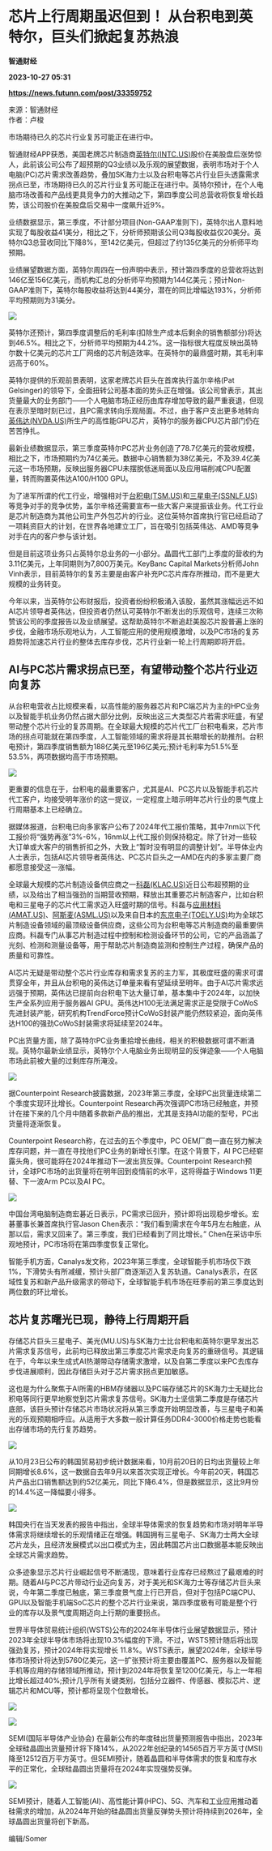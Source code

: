 # 芯片上行周期虽迟但到！ 从台积电到英特尔，巨头们掀起复苏热浪
**智通财经**

**2023-10-27 05:31**

**https://news.futunn.com/post/33359752**

来源：智通财经  
作者：卢梭

市场期待已久的芯片行业复苏可能正在进行中。

智通财经APP获悉，美国老牌芯片制造商[英特尔(INTC.US)](https://www.futunn.com/quote/stock?m=us&code=INTC)股价在美股盘后涨势惊人，此前该公司公布了超预期的Q3业绩以及乐观的展望数据，表明市场对于个人电脑(PC)芯片需求改善趋势，叠加SK海力士以及台积电等芯片行业巨头透露需求拐点已至，市场期待已久的芯片行业复苏可能正在进行中。英特尔预计，在个人电脑市场改善和产品线更具竞争力的大推动之下，第四季度公司总营收将恢复增长趋势，该公司股价在美股盘后交易中一度飙升近9%。

业绩数据显示，第三季度，不计部分项目(Non-GAAP准则下)，英特尔出人意料地实现了每股收益41美分，相比之下，分析师预期该公司Q3每股收益仅20美分。英特尔Q3总营收同比下降8%，至142亿美元，但超过了约135亿美元的分析师平均预期。

业绩展望数据方面，英特尔周四在一份声明中表示，预计第四季度的总营收将达到146亿至156亿美元，而机构汇总的分析师平均预期为144亿美元；预计Non-GAAP准则下，英特尔每股收益将达到44美分，潜在的同比增幅达193%，分析师平均预期则为31美分。

![](https://postimg.futunn.com/16983687576665647033723.jpeg)

英特尔还预计，第四季度调整后的毛利率(扣除生产成本后剩余的销售额部分)将达到46.5%。相比之下，分析师平均预期为44.2%。这一指标很大程度反映出英特尔数十亿美元的芯片工厂网络的芯片制造效率。在英特尔的最鼎盛时期，其毛利率远高于60%。

英特尔提供的乐观前景表明，这家老牌芯片巨头在首席执行盖尔辛格(Pat Gelsinger)的领导下，全面扭转公司基本面的势头正在增强。该公司曾表示，其出货量最大的业务部门——个人电脑市场正经历由库存增加导致的最严重衰退，但现在表示至暗时刻已过，且PC需求转向乐观局面。不过，由于客户支出更多地转向[英伟达(NVDA.US)](https://www.futunn.com/quote/stock?m=us&code=NVDA)所生产的高性能GPU芯片，英特尔的服务器CPU芯片部门仍在苦苦挣扎。

最新业绩数据显示，第三季度英特尔PC芯片业务创造了78.7亿美元的营收规模，相比之下，市场预期约为74亿美元。数据中心销售额为38亿美元，不及39.4亿美元这一市场预期，反映出服务器CPU未摆脱低迷局面以及应用端削减CPU配置量，转而购置英伟达A100/H100 GPU。

为了进军所谓的代工行业，增强相对于[台积电(TSM.US)](https://www.futunn.com/quote/stock?m=us&code=TSM)和[三星电子(SSNLF.US)](https://www.futunn.com/quote/stock?m=us&code=SSNLF)等竞争对手的竞争优势，盖尔辛格还需要宣布一些大客户来提振该业务。代工行业是芯片制造商为其他公司生产外包芯片的行业。这位英特尔首席执行官已经启动了一项耗资巨大的计划，在世界各地建立工厂，旨在吸引包括英伟达、AMD等竞争对手在内的客户参与该计划。

但是目前这项业务只占英特尔总业务的一小部分。晶圆代工部门上季度的营收约为3.11亿美元，上年同期则为7,800万美元。KeyBanc Capital Markets分析师John Vinh表示，目前英特尔的复苏主要是由客户补充PC芯片库存所推动，而不是更大规模的业务转变。

今年以来，当英特尔公布财报后，投资者纷纷积极涌入该股，虽然其涨幅远远不如AI芯片领导者英伟达，但投资者仍然认可英特尔不断发出的乐观信号，连续三次称赞该公司的季度报告以及业绩展望。这帮助英特尔不断追赶美股芯片股普遍上涨的步伐，金融市场乐观地认为，人工智能应用的使用规模激增，以及PC市场的复苏趋势将加速芯片行业的整体去库存步伐，芯片行业新一轮上行周期即将开启。

AI与PC芯片需求拐点已至，有望带动整个芯片行业迈向复苏
----------------------------

从台积电营收占比规模来看，以高性能的服务器芯片和PC端芯片为主的HPC业务以及智能手机业务仍然占据大部分比例，反映出这三大类型芯片若需求旺盛，有望带动整个芯片行业的复苏周期。在全球最大规模的芯片代工厂台积电看来，芯片市场的拐点可能就在第四季度，人工智能领域的需求将是其长期增长的助推剂。台积电预计，第四季度销售额为188亿美元至196亿美元;预计毛利率为51.5%至53.5%，两项数据均高于市场预期。

![](https://postimg.futunn.com/16983687727737569073448.jpeg)

更重要的信息在于，台积电的最重要客户，尤其是AI、PC芯片以及智能手机芯片代工客户，均接受明年涨价的这一提议，一定程度上暗示明年芯片行业的景气度上行周期基本上已经确立。

据媒体报道，台积电已向多家客户公布了2024年代工报价策略，其中7nm以下代工报价将“强势再涨”3%-6%，16nm以上代工报价则保持稳定。除了针对一些较大订单或大客户的销售折扣之外，大致上“暂时没有明显的调整计划”。半导体业内人士表示，包括AI芯片领导者英伟达、PC芯片巨头之一AMD在内的多家主要厂商都愿意接受这一涨幅。

全球最大规模的芯片制造设备供应商之一[科磊(KLAC.US)](https://www.futunn.com/quote/stock?m=us&code=KLAC)近日公布超预期的业绩，以及给出了相当强劲的当期营收预期，释放出其重要芯片制造客户，比如台积电和三星电子的芯片代工需求迈入旺盛时期的信号。科磊与[应用材料(AMAT.US)](https://www.futunn.com/quote/stock?m=us&code=AMAT)、[阿斯麦(ASML.US)](https://www.futunn.com/quote/stock?m=us&code=ASML)以及来自日本的[东京电子(TOELY.US)](https://www.futunn.com/quote/stock?m=us&code=TOELY)均为全球芯片制造设备领域的最顶级设备供应商，这些公司为台积电等芯片制造商的最重要供应商。科磊专门从事芯片制造过程中控制和检测设备环节的公司，它的产品涵盖了光刻、检测和测量设备等，用于帮助芯片制造商监测和控制生产过程，确保产品的质量和可靠性。

AI芯片无疑是带动整个芯片行业库存和需求复苏的主力军，其极度旺盛的需求可谓贯穿全年，并且从台积电的英伟达订单量来看有望延续至明年。由于AI芯片需求远远强于预期，英伟达已提前向台积电下达大量订单，基本集中于2024年，以加快生产全系列应用于服务器AI GPU。英伟达H100无法满足需求正是受限于CoWoS先进封装产能，研究机构TrendForce预计CoWoS封装产能仍然较紧迫，面向英伟达H100的强劲CoWoS封装需求将延续至2024年。

PC出货量方面，除了英特尔PC业务重拾增长曲线，相关的积极数据可谓不断涌现。英特尔最新业绩显示，英特尔个人电脑业务出现明显的反弹迹象——个人电脑市场此前被大量的过剩库存所淹没。

![](https://postimg.futunn.com/16983687787789196298309.jpeg)

据Counterpoint Research披露数据，2023年第三季度，全球PC出货量连续第二个季度实现环比增长。Counterpoint Research再次强调PC市场已经触底，并预计在接下来的几个月中随着多款新产品的推出，尤其是支持AI功能的型号，PC出货量将逐渐恢复。

Counterpoint Research称，在过去的五个季度中，PC OEM厂商一直在努力解决库存问题，并一直在寻找他们PC业务的新增长引擎。在这个背景下，AI PC已经崭露头角，很可能将在2024年推动下一波出货反弹。Counterpoint Research预计，全球PC市场的出货量将在明年回到疫情前的水平，这将得益于Windows 11更替、下一波Arm PC以及AI PC。

![](https://postimg.futunn.com/16983687847231209683778.jpeg)

中国台湾电脑制造商宏碁近日表示，PC需求已回升，预计即将出现稳步增长。宏碁董事长兼首席执行官Jason Chen表示：“我们看到需求在今年5月左右触底，从那以后，需求又回来了。第三季度，我们已经看到了同比增长。” Chen在采访中乐观地预计，PC市场将在第四季度恢复正常化。

智能手机方面，Canalys发文称，2023年第三季度，全球智能手机市场仅下跌1%，下滑势头有所减缓，预计头部厂商逐渐迈入复苏轨道。Canalys表示，在区域性复苏和新产品升级需求的带动下，全球智能手机市场在旺季前的第三季度达到两位数的环比增长。

芯片复苏曙光已现，静待上行周期开启
-----------------

存储芯片巨头三星电子、美光(MU.US)与SK海力士比台积电和英特尔更早发出芯片需求复苏信号，此前均已释放出第三季度芯片需求走向复苏的重磅信号。其逻辑在于，今年以来生成式AI热潮带动存储需求激增，以及自第二季度以来PC去库存步伐进展顺利，因此存储巨头对于芯片需求拐点更加敏感。

这也是为什么聚焦于AI所需的HBM存储器以及PC端存储芯片的SK海力士无疑比台积电等同行更早地察觉到芯片需求复苏信号。SK海力士坚信第二季度是存储芯片底部，该巨头预计存储芯片市场状况将从第三季度开始明显改善，与三星电子和美光的乐观预期相呼应。从适用于大多数一般计算任务DDR4-3000价格走势也能看出存储市场的先行复苏趋势。

![](https://postimg.futunn.com/16983687933547199382354.jpeg)

从10月23日公布的韩国贸易初步统计数据来看，10月前20日的日均出货量较上年同期增长8.6%，这一数据自去年9月以来首次实现正增长。今年前20天，韩国芯片产品出口销售额达到约52亿美元，同比下降6.4%，但是数据显示，这比9月份的14.4%这一降幅要小得多。

![](https://postimg.futunn.com/16983687971312039610943.jpeg)

韩国央行在当天发表的报告中指出，全球半导体需求的恢复趋势和市场对明年半导体需求将继续增长的乐观情绪正在增强。韩国拥有三星电子、SK海力士两大全球芯片龙头，且经济发展模式以出口模式为主，因此韩国芯片出口数据基本能反映出全球芯片需求趋势。

众多迹象显示芯片行业崛起信号不断涌现，意味着行业库存已经熬过了最艰难的时期。随着AI与PC芯片带动行业迈向复苏，对于美光和SK海力士等存储芯片巨头来说，今年第二季度已触底，第三季度景气度上行已开启，但对于包括PC端CPU、GPU以及智能手机端SoC芯片的整个芯片行业来说，第四季度极有可能是整个行业的库存以及景气度周期迈向上行期的重要拐点。

世界半导体贸易统计组织(WSTS)公布的2024年半导体行业展望数据显示，预计2023年全球半导体市场将出现10.3%幅度的下滑。不过，WSTS预计随后将出现强劲复苏，预计2024年将实现增长 11.8%。WSTS表示，展望2024年，全球半导体市场预计将达到5760亿美元，这一扩张预计将主要由覆盖PC、服务器以及智能手机等应用的存储领域所推动，预计到2024年将恢复至1200亿美元，与上一年相比增长超过40%;预计几乎所有关键类别，包括分立器件、传感器、模拟芯片、逻辑芯片和MCU等，预计都将呈现个位数增长。

![](https://postimg.futunn.com/16983688022705136443465.jpeg)

![](https://postimg.futunn.com/16983688113166298595110.jpeg)

SEMI(国际半导体产业协会) 在最新公布的年度硅出货量预测报告中指出，2023年全球硅晶圆出货量预计将下降14%，从2022年创纪录的14565百万平方英寸(MSI)降至12512百万平方英寸。但SEMI预计，随着晶圆和半导体需求的恢复和库存水平的正常化，全球硅晶圆出货量将在2024年实现强势反弹。

![](https://postimg.futunn.com/16983688159912809542296.jpeg)

SEMI预计，随着人工智能(AI)、高性能计算(HPC)、5G、汽车和工业应用推动着硅需求的增加，从2024年开始的硅晶圆出货量反弹势头预计将持续到2026年，全球晶圆出货量将创下新高。

编辑/Somer